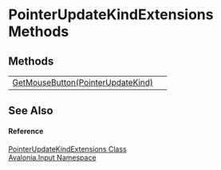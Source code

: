 # PointerUpdateKindExtensions Methods




## Methods
<table>
<tr>
<td><a href="M_Avalonia_Input_PointerUpdateKindExtensions_GetMouseButton">GetMouseButton(PointerUpdateKind)</a></td>
<td> </td>
</tr>
</table>

## See Also


#### Reference
<a href="T_Avalonia_Input_PointerUpdateKindExtensions">PointerUpdateKindExtensions Class</a>  
<a href="N_Avalonia_Input">Avalonia.Input Namespace</a>  

